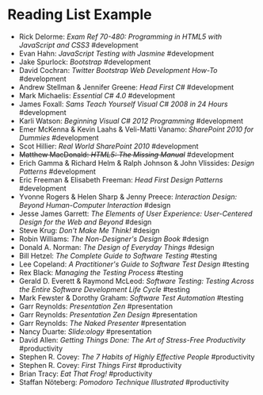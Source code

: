 Reading List Example
====================

-   Rick Delorme: *Exam Ref 70-480: Programming in HTML5 with JavaScript and CSS3* #development
-   Evan Hahn: *JavaScript Testing with Jasmine* #development
-   Jake Spurlock: *Bootstrap* #development
-   David Cochran: *Twitter Bootstrap Web Development How-To* #development
-   Andrew Stellman & Jennifer Greene: *Head First C#* #development
-   Mark Michaelis: *Essential C# 4.0* #development
-   James Foxall: *Sams Teach Yourself Visual C# 2008 in 24 Hours* #development
-   Karli Watson: *Beginning Visual C# 2012 Programming* #development
-   Emer McKenna & Kevin Laahs & Veli-Matti Vanamo: *SharePoint 2010 for Dummies* #development
-   Scot Hillier: *Real World SharePoint 2010* #development
-   ~~Matthew MacDonald: *HTML5: The Missing Manual*~~ #development
-   Erich Gamma & Richard Helm & Ralph Johnson & John Vlissides: *Design Patterns* #development
-   Eric Freeman & Elisabeth Freeman: *Head First Design Patterns* #development
-   Yvonne Rogers & Helen Sharp & Jenny Preece: *Interaction Design: Beyond Human-Computer Interaction* #design
-   Jesse James Garrett: *The Elements of User Experience: User-Centered Design for the Web and Beyond* #design
-   Steve Krug: *Don't Make Me Think!* #design
-   Robin Williams: *The Non-Designer's Design Book* #design
-   Donald A. Norman: *The Design of Everyday Things* #design
-   Bill Hetzel: *The Complete Guide to Software Testing* #testing
-   Lee Copeland: *A Practitioner's Guide to Software Test Design* #testing
-   Rex Black: *Managing the Testing Process* #testing
-   Gerald D. Everett & Raymond McLeod: *Software Testing: Testing Across the Entire Software Development Life Cycle* #testing
-   Mark Fewster & Dorothy Graham: *Software Test Automation* #testing
-   Garr Reynolds: *Presentation Zen* #presentation
-   Garr Reynolds: *Presentation Zen Design* #presentation
-   Garr Reynolds: *The Naked Presenter* #presentation
-   Nancy Duarte: *Slide:ology* #presentation
-   David Allen: *Getting Things Done: The Art of Stress-Free Productivity* #productivity
-   Stephen R. Covey: *The 7 Habits of Highly Effective People* #productivity
-   Stephen R. Covey: *First Things First* #productivity
-   Brian Tracy: *Eat That Frog!* #productivity
-   Staffan Nöteberg: *Pomodoro Technique Illustrated* #productivity
